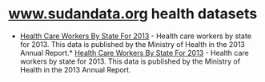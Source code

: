 # www.sudandata.org health datasets
* [Health Care Workers By State For 2013](https://www.sudandata.org/d/f395-m6b2) - Health care workers by state for 2013. This data is published by the Ministry of Health in the 2013 Annual Report.* [Health Care Workers By State For 2013](https://www.sudandata.org/d/f395-m6b2) - Health care workers by state for 2013. This data is published by the Ministry of Health in the 2013 Annual Report.